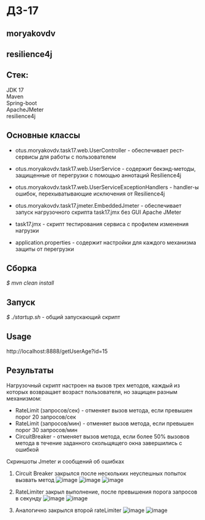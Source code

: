 # ДЗ-17
## moryakovdv

## resilience4j

## Стек:
JDK 17  
Maven  
Spring-boot  
ApacheJMeter  
resilience4j  

## Основные классы
- otus.moryakovdv.task17.web.UserController - обеспечивает рест-сервисы для работы с пользователем  
- otus.moryakovdv.task17.web.UserService - содержит бекэнд-методы, защищенные от перегрузки с помощью аннотаций Resilience4j
- otus.moryakovdv.task17.web.UserServiceExceptionHandlers - handler-ы ошибок, перехыватывающие исключения от Resilience4j
- otus.moryakovdv.task17.jmeter.EmbeddedJmeter - обеспечивает запуск нагрузочного скрипта task17.jmx без GUI Apache JMeter   
- task17.jmx - скрипт тестирования сервиса с профилем изменения нагрузки

- application.properties - содержит настройки для каждого механизма защиты от перегрузки 

## Сборка
*$ mvn clean install*

## Запуск

*$ ./startup.sh* - общий запускающий скрипт  

## Usage

http://localhost:8888/getUserAge?id=15

## Результаты 

Нагрузочный скрипт настроен на вызов трех методов, каждый из которых возвращает возраст пользователя, но защищен разным механизмом:
 - RateLimit (запросов/сек) - отменяет вызов метода, если превышен порог 20 запросов/сек  
 - RateLimit (запросов/мин) - отменяет вызов метода, если превышен порог 30 запросов/мин  
 - CircuitBreaker - отменяет вызов метода, если более 50% вызовов метода в течение заданного скольщящего окна завершились с ошибкой  

Скриншоты Jmeter и сообщений об ошибках
1. Circuit Breaker закрылся после нескольких неуспешных попыток вызвать метод
![image](https://github.com/user-attachments/assets/6def47cd-b54e-49f7-acb0-e6f16c342ba0)
![image](https://github.com/user-attachments/assets/8bad45bd-183e-402d-9577-a87354f3d3a1)
![image](https://github.com/user-attachments/assets/741ad8ef-1a62-41f3-a72d-a9307d01533a)

2. RateLimiter закрыл выполнение, после превышения порога запросов в секунду
   ![image](https://github.com/user-attachments/assets/841f4521-321d-4871-b48d-365e347ab2f9)
![image](https://github.com/user-attachments/assets/ed913b48-03ba-4f38-8a3c-0d524cb917e8)

  
3. Аналогично закрылся второй rateLimiter
   ![image](https://github.com/user-attachments/assets/e8c516a6-5190-4e75-b99d-d208fee48b68)
![image](https://github.com/user-attachments/assets/92bfbecb-12eb-4a84-9478-eaa7823db608)









